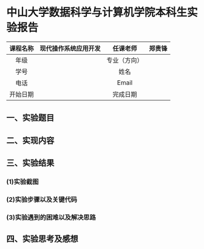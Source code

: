 # 中山大学数据科学与计算机学院本科生实验报告
| 课程名称 | 现代操作系统应用开发 |   任课老师   | 郑贵锋 |
| :------: | :------------------: | :----------: | :----: |
|   年级   |                      | 专业（方向） |        |
|   学号   |                      |     姓名     |        |
|   电话   |                      |    Email     |        |
| 开始日期 |                      |   完成日期   |        |



## 一、实验题目





## 二、实现内容





## 三、实验结果

### (1)实验截图

### (2)实验步骤以及关键代码

### (3)实验遇到的困难以及解决思路



## 四、实验思考及感想



